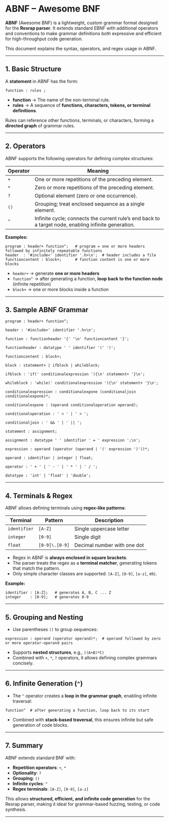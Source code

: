 
# ABNF – Awesome BNF

**ABNF** (Awesome BNF) is a lightweight, custom grammar format designed for the **Resrap parser**. It extends standard EBNF with additional operators and conventions to make grammar definitions both expressive and efficient for high-throughput code generation.

This document explains the syntax, operators, and regex usage in ABNF.

---

## 1. Basic Structure

A **statement** in ABNF has the form:

```abnf
function : rules ;
```

* **function** → The name of the non-terminal rule.
* **rules** → A sequence of **functions, characters, tokens, or terminal definitions**.

Rules can reference other functions, terminals, or characters, forming a **directed graph** of grammar rules.

---

## 2. Operators

ABNF supports the following operators for defining complex structures:

| Operator | Meaning                                                                                              |
| -------- | ---------------------------------------------------------------------------------------------------- |
| `+`      | One or more repetitions of the preceding element.                                                    |
| `*`      | Zero or more repetitions of the preceding element.                                                   |
| `?`      | Optional element (zero or one occurrence).                                                           |
| `()`     | Grouping; treat enclosed sequence as a single element.                                               |
| `^`      | Infinite cycle; connects the current rule’s end back to a target node, enabling infinite generation. |

**Examples:**

```abnf
program : header+ function^;   # program = one or more headers followed by infinitely repeatable functions
header  : '#include<' identifier '.h>\n';  # header includes a file
functioncontent : block+;      # function content is one or more blocks
```

* `header+` → generate **one or more headers**
* `function^` → after generating a function, **loop back to the function node** (infinite repetition)
* `block+` → one or more blocks inside a function

---

## 3. Sample ABNF Grammar

```abnf
program : header+ function^;

header : '#include<' identifier '.h>\n';

function : functionheader '{' '\n' functioncontent '}';

functionheader : datatype ' ' identifier '(' ')';

functioncontent : block+;

block : statement+ | ifblock | whileblock;

ifblock : 'if(' conditionalexpression '){\n' statement+ '}\n';

whileblock : 'while(' conditionalexpression '){\n' statement+ '}\n';

conditionalexpression : conditionalexpone (conditionaljoin conditionalexpone)*;

conditionalexpone : (operand conditionaloperation operand);

conditionaloperation : ' < ' | ' > ';

conditionaljoin : ' && ' | ' || ';

statement : assignment;

assignment : datatype ' ' identifier ' = ' expression ';\n';

expression : operand (operator (operand | '(' expression ')'))*;

operand : identifier | integer | float;

operator : ' + ' | ' - ' | ' * ' | ' / ';

datatype : 'int' | 'float' | 'double';
```

---

## 4. Terminals & Regex

ABNF allows defining terminals using **regex-like patterns**:

| Terminal     | Pattern        | Description                 |
| ------------ | -------------- | --------------------------- |
| `identifier` | `[A-Z]`        | Single uppercase letter     |
| `integer`    | `[0-9]`        | Single digit                |
| `float`      | `[0-9]\.[0-9]` | Decimal number with one dot |

* Regex in ABNF is **always enclosed in square brackets**.
* The parser treats the regex as a **terminal matcher**, generating tokens that match the pattern.
* Only simple character classes are supported: `[A-Z]`, `[0-9]`, `[a-z]`, etc.

**Example:**

```abnf
identifier : [A-Z];   # generates A, B, C ... Z
integer    : [0-9];   # generates 0-9
```

---

## 5. Grouping and Nesting

* Use parentheses `()` to group sequences:

```abnf
expression : operand (operator operand)*;  # operand followed by zero or more operator-operand pairs
```

* Supports **nested structures**, e.g., `((A+B)*C)`
* Combined with `+`, `*`, `?` operators, it allows defining complex grammars concisely.

---

## 6. Infinite Generation (`^`)

* The `^` operator creates a **loop in the grammar graph**, enabling infinite traversal:

```abnf
function^  # after generating a function, loop back to its start
```

* Combined with **stack-based traversal**, this ensures infinite but safe generation of code blocks.

---

## 7. Summary

ABNF extends standard BNF with:

* **Repetition operators**: `+`, `*`
* **Optionality**: `?`
* **Grouping**: `()`
* **Infinite cycles**: `^`
* **Regex terminals**: `[A-Z]`, `[0-9]`, `[a-z]`

This allows **structured, efficient, and infinite code generation** for the Resrap parser, making it ideal for grammar-based fuzzing, testing, or code synthesis.

---
